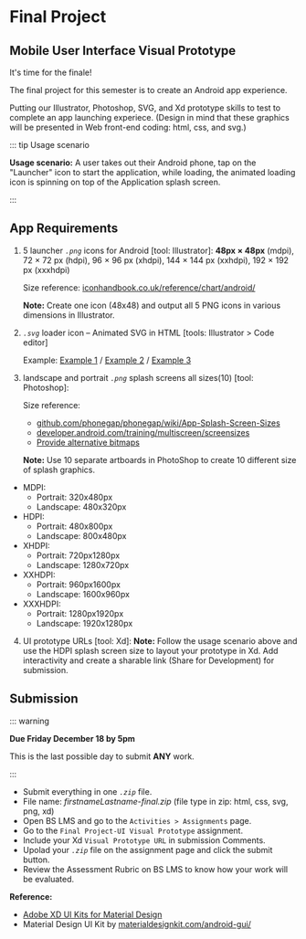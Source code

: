 # Final Project 

## Mobile User Interface Visual Prototype

It's time for the finale!

The final project for this semester is to create an Android app experience.

Putting our Illustrator, Photoshop, SVG, and Xd prototype skills to test to complete an app launching experiece. (Design in mind that these graphics will be presented in Web front-end coding: html, css, and svg.)

::: tip Usage scenario

**Usage scenario:** A user takes out their Android phone, tap on the "Launcher" icon to start the application, while loading, the animated loading icon is spinning on top of the Application splash screen.

:::

## App Requirements

1. 5 launcher _`.png`_ icons for Android [tool: Illustrator]: **48px × 48px** (mdpi), 72 × 72 px (hdpi), 96 × 96 px (xhdpi), 144 × 144 px (xxhdpi), 192 × 192 px (xxxhdpi) 

   Size reference: [iconhandbook.co.uk/reference/chart/android/](http://iconhandbook.co.uk/reference/chart/android/)

   **Note:** Create one icon (48x48) and output all 5 PNG icons in various dimensions in Illustrator. 

2. _`.svg`_ loader icon – Animated SVG in HTML [tools: Illustrator > Code editor]

   Example: [Example 1](https://blog.logrocket.com/animating-svg-with-css-83e8e27d739c/) / [Example 2](https://codepen.io/Souleste/pen/oNvVdYx) / [Example 3](https://codepen.io/gareys/pen/meRgLG) 

3. landscape and portrait _`.png`_ splash screens all sizes(10) [tool: Photoshop]:

    Size reference: 
    - [github.com/phonegap/phonegap/wiki/App-Splash-Screen-Sizes](https://github.com/phonegap/phonegap/wiki/App-Splash-Screen-Sizes)
    - [developer.android.com/training/multiscreen/screensizes](https://developer.android.com/training/multiscreen/screensizes#TaskUseSWQuali)
    - [Provide alternative bitmaps](https://developer.android.com/training/multiscreen/screendensities#TaskProvideAltBmp)

   **Note:** Use 10 separate artboards in PhotoShop to create 10 different size of splash graphics. 

- MDPI:
    - Portrait: 320x480px
    - Landscape: 480x320px
- HDPI:
    - Portrait: 480x800px
    - Landscape: 800x480px
- XHDPI:
    - Portrait: 720px1280px
    - Landscape: 1280x720px
- XXHDPI:
    - Portrait: 960px1600px
    - Landscape: 1600x960px
- XXXHDPI:
    - Portrait: 1280px1920px
    - Landscape: 1920x1280px

4. UI prototype URLs [tool: Xd]: 
   **Note:** Follow the usage scenario above and use the HDPI splash screen size to layout your prototype in Xd. Add interactivity and create a sharable link (Share for Development) for submission.


## Submission

::: warning

**Due Friday December 18 by 5pm**

This is the last possible day to submit **ANY** work.

:::

- Submit everything in one *`.zip`* file.
- File name: *firstnameLastname-final.zip* (file type in zip: html, css, svg, png, xd)
- Open BS LMS and go to the `Activities > Assignments` page.
- Go to the `Final Project-UI Visual Prototype` assignment.
- Include your Xd `Visual Prototype URL` in submission Comments.
- Upolad your _`.zip`_ file on the assignment page and click the submit button.
- Review the Assessment Rubric on BS LMS to know how your work will be evaluated.


**Reference:** 
- [Adobe XD UI Kits for Material Design](https://www.adobe.com/ca/products/xd/resources.html) 
- Material Design UI Kit by [materialdesignkit.com/android-gui/](https://materialdesignkit.com/android-gui/)